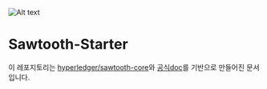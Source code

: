 ![Alt text](https://raw.githubusercontent.com/hyperledger/sawtooth-core/master/images/sawtooth_logo_light_blue-small.png)
# Sawtooth-Starter

이 레포지토리는 [hyperledger/sawtooth-core](https://github.com/hyperledger/sawtooth-core)와 [공식doc](https://sawtooth.hyperledger.org/docs/core/nightly/master/contents.html)를 기반으로 만들어진 문서입니다.  

